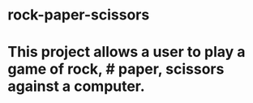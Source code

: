 # rock-paper-scissors

# This project allows a user to play a game of rock, # paper, scissors against a computer.
